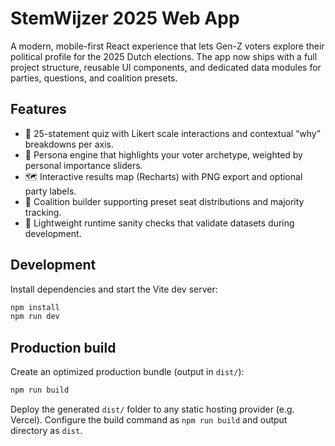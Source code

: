 # StemWijzer 2025 Web App

A modern, mobile-first React experience that lets Gen-Z voters explore their political profile for the 2025 Dutch elections. The app now ships with a full project structure, reusable UI components, and dedicated data modules for parties, questions, and coalition presets.

## Features

- 🎯 25-statement quiz with Likert scale interactions and contextual “why” breakdowns per axis.
- 🧠 Persona engine that highlights your voter archetype, weighted by personal importance sliders.
- 🗺️ Interactive results map (Recharts) with PNG export and optional party labels.
- 🧩 Coalition builder supporting preset seat distributions and majority tracking.
- 🧪 Lightweight runtime sanity checks that validate datasets during development.

## Development

Install dependencies and start the Vite dev server:

```bash
npm install
npm run dev
```

## Production build

Create an optimized production bundle (output in `dist/`):

```bash
npm run build
```

Deploy the generated `dist/` folder to any static hosting provider (e.g. Vercel). Configure the build command as `npm run build` and output directory as `dist`.
